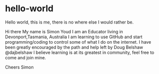 # hello-world
Hello world, this is me, there is no where else I would rather be.

Hi there
My name is Simon Youd
I am an Educator living in Devonport,Tasmania, Australia
I am learning to use GitHub and start programming/coding to control some of what I do on the internet.
I have been greatly encouraged by the path and help left by Doug Belshaw @dajbelshaw
I believe learning is at its greatest in community, feel free to come and join mine.

Cheers
Simon
